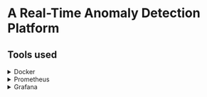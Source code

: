 # A Real-Time Anomaly Detection Platform


## Tools used

<details>
<summary>Docker</summary>
</details>

<details>
<summary>Prometheus</summary>
</details>

<details>
<summary>Grafana</summary>
</details>

